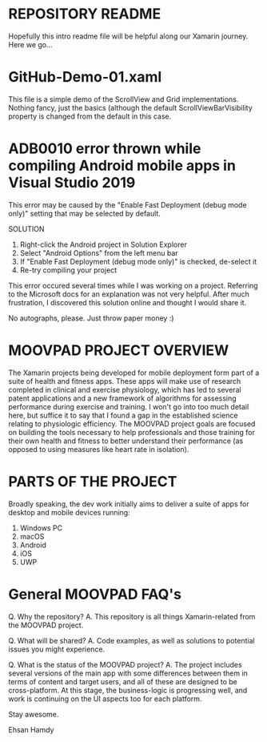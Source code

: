 # REPOSITORY README
Hopefully this intro readme file will be helpful along our Xamarin journey. Here we go...

# GitHub-Demo-01.xaml
This file is a simple demo of the ScrollView and Grid implementations. Nothing fancy, just the basics (although the default ScrollViewBarVisibility property is changed from the default in this case.

# ADB0010 error thrown while compiling Android mobile apps in Visual Studio 2019
This error may be caused by the "Enable Fast Deployment (debug mode only)" setting that may be selected by default.

SOLUTION
1. Right-click the Android project in Solution Explorer
2. Select "Android Options" from the left menu bar
3. If "Enable Fast Deployment (debug mode only)" is checked, de-select it
4. Re-try compiling your project

This error occured several times while I was working on a project. 
Referring to the Microsoft docs for an explanation was not very helpful. After much frustration, I discovered this solution online and thought I would share it.

No autographs, please. 
Just throw paper money :)

# MOOVPAD PROJECT OVERVIEW
The Xamarin projects being developed for mobile deployment form part of a suite of health and fitness apps. 
These apps will make use of research completed in clinical and exercise physiology, which has led to several patent applications and a new framework 
of algorithms for assessing performance during exercise and training. I won't go into too much detail here, but suffice it to say that I found a gap in the established science relating to physiologic efficiency. The MOOVPAD project goals are focused on building the tools necessary to help professionals and those training for their own health and fitness to better understand their performance (as opposed to using measures like heart rate in isolation).

# PARTS OF THE PROJECT
Broadly speaking, the dev work initially aims to deliver a suite of apps for desktop and mobile devices running:
1. Windows PC
2. macOS
3. Android
4. iOS
5. UWP

# General MOOVPAD FAQ's
Q. Why the repository?
A. This repository is all things Xamarin-related from the MOOVPAD project.

Q. What will be shared?
A. Code examples, as well as solutions to potential issues you might experience.

Q. What is the status of the MOOVPAD project?
A. The project includes several versions of the main app with some differences between them in terms of content and target users, and all of these are designed to be cross-platform. At this stage, the business-logic is progressing well, and work is continuing on the UI aspects too for each platform.

Stay awesome.

Ehsan Hamdy
